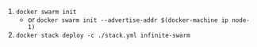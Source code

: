 1. `docker swarm init`
	* or `docker swarm init --advertise-addr $(docker-machine ip node-1)
` 
2. `docker stack deploy -c ./stack.yml infinite-swarm`